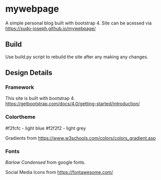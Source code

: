 # mywebpage
A simple personal blog built with bootstrap 4. Site can be acessed via https://sudo-joseph.github.io/mywebpage/

## Build
Use build.py script to rebuild the site after any making any changes.

## Design Details

### Framework
This site is built with bootstrap 4.  
https://getbootstrap.com/docs/4.0/getting-started/introduction/

### Colortheme

#f2fcfc - light blue
#f2f2f2 - light grey

Gradients from https://www.w3schools.com/colors/colors_gradient.asp

### Fonts

*Barlow Condensed* from google fonts.

Social Media Icons from https://fontawesome.com/
